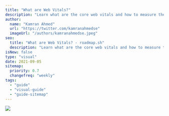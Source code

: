 ```yaml
---
title: "What are Web Vitals?"
description: "Learn what are the core web vitals and how to measure them."
author:
  name: "Kamran Ahmed"
  url: "https://twitter.com/kamranahmedse"
  imageUrl: "/authors/kamranahmedse.jpeg"
seo:
  title: "What are Web Vitals? - roadmap.sh"
  description: "Learn what are the core web vitals and how to measure them."
isNew: false
type: "visual"
date: 2021-09-05
sitemap:
  priority: 0.7
  changefreq: "weekly"
tags:
  - "guide"
  - "visual-guide"
  - "guide-sitemap"
---
```


[![](/guides/web-vitals.png)](/guides/web-vitals.png)

